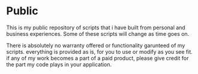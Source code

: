 # Public
This is my public repository of scripts that i have built from personal and business experiences. Some of these scripts will change
as time goes on.

There is absolutely no warranty offered or functionality garunteed of my scripts. everything is provided as is, for you to use or modify as you see fit. if any of my work becomes a part of a paid product, please give credit for the part my code plays in your application.
